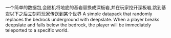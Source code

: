 一个简单的数据包,会随机将地底的基岩替换成深板岩,并在玩家挖开深板岩,跳到基岩以下之后立刻将玩家传送到某个世界
A simple datapack that randomly replaces the bedrock underground with deepslate. When a player breaks deepslate and falls below the bedrock, the player will be immediately teleported to a specific world.
